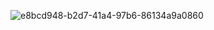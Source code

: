 ![e8bcd948-b2d7-41a4-97b6-86134a9a0860](https://github.com/user-attachments/assets/68360974-a152-4057-b2c7-3644758f4274)














